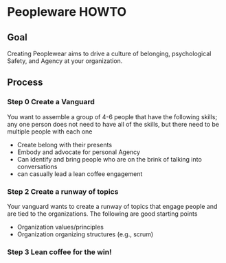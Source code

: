 # Peopleware HOWTO

## Goal

Creating Peoplewear aims to drive a culture of belonging, psychological Safety, and Agency at your organization.

## Process 

### Step 0 Create a Vanguard

You want to assemble a group of 4-6 people that have the following skills; any one person does not need to have all of the skills, but there need to be multiple people with each one
- Create belong with their presents
- Embody and advocate for personal Agency
- Can identify and bring people who are on the brink of talking into conversations
- can casually lead a lean coffee engagement

### Step 2 Create a runway of topics

Your vanguard wants to create a runway of topics that engage people and are tied to the organizations. 
The following are good starting points
- Organization values/principles
- Organization organizing structures (e.g., scrum)

### Step 3 Lean coffee for the win!
